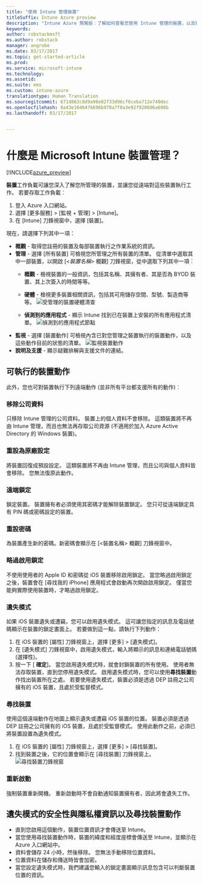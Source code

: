 ```yaml
---
title: "使用 Intune 管理裝置"
titleSuffix: Intune Azure preview
description: "Intune Azure 預覽版︰了解如何查看您使用 Intune 管理的裝置，以及對這些裝置執行各種動作。"
keywords: 
author: robstackmsft
ms.author: robstack
manager: angrobe
ms.date: 03/17/2017
ms.topic: get-started-article
ms.prod: 
ms.service: microsoft-intune
ms.technology: 
ms.assetid: 
ms.suite: ems
ms.custom: intune-azure
translationtype: Human Translation
ms.sourcegitcommit: 671d862c8d9a98e02f33d96cf6ceba712e740dec
ms.openlocfilehash: 8a43e1646476696b978a7f8a3e92f920606a698b
ms.lasthandoff: 03/17/2017


---
```


# <a name="what-is-microsoft-intune-device-management"></a>什麼是 Microsoft Intune 裝置管理？ 


[!INCLUDE[azure_preview](../includes/azure_preview.md)]

**裝置**工作負載可讓您深入了解您所管理的裝置，並讓您從遠端對這些裝置執行工作。 若要存取工作負載︰

1. 登入 Azure 入口網站。
2. 選擇 [更多服務]  >  [監視 + 管理]  >  [Intune]。
3. 在 [Intune] 刀鋒視窗中，選擇 [裝置]。

現在，請選擇下列其中一項：

- **概觀** - 取得您註冊的裝置及每部裝置執行之作業系統的資訊。
- **管理** - 選擇 [所有裝置] 可檢視您所管理之所有裝置的清單。
    從清單中選取其中一部裝置，以開啟 [<*裝置名稱*>  概觀] 刀鋒視窗，從中選取下列其中一項︰
    - **概觀** - 檢視裝置的一般資訊，包括其名稱、其擁有者、其是否為 BYOD 裝置、其上次簽入的時間等等。 
                
    - **硬體** - 檢視更多裝置相關資訊，包括其可用儲存空間、型號、製造商等等。
    ![受管理的裝置硬體清查](./media/hardware-inventory.png)
    - **偵測到的應用程式** - 顯示 Intune 找到已在裝置上安裝的所有應用程式清單。
    ![偵測到的應用程式節點](./media/detected-applications.png)
- **監視** - 選擇 [裝置動作] 可檢視內含已對您管理之裝置執行的裝置動作，以及這些動作目前的狀態的清單。
![監視裝置動作](./media/monitor-device-actions.png)
- **說明及支援** - 顯示疑難排解與支援文件的連結。

## <a name="available-device-actions"></a>可執行的裝置動作

此外，您也可對裝置執行下列遠端動作 (並非所有平台都支援所有的動作)︰

### <a name="remove-company-data"></a>**移除公司資料**
只移除 Intune 管理的公司資料。 裝置上的個人資料不會移除。 這類裝置將不再由 Intune 管理，而且也無法再存取公司資源 (不適用於加入 Azure Active Directory 的 Windows 裝置)。

### <a name="factory-reset"></a>**重設為原廠設定**
將裝置回復成預設設定。 這類裝置將不再由 Intune 管理，而且公司與個人資料皆會移除。 您無法復原此動作。

### <a name="remote-lock"></a>**遠端鎖定**
鎖定裝置。 裝置擁有者必須使用其密碼才能解除裝置鎖定。 您只可從遠端鎖定具有 PIN 碼或密碼設定的裝置。

### <a name="reset-passcode"></a>**重設密碼**
為裝置產生新的密碼。新密碼會顯示在 [<裝置名稱> 概觀] 刀鋒視窗中。

### <a name="bypass-activation-lock"></a>**略過啟用鎖定**
不使用使用者的 Apple ID 和密碼從 iOS 裝置移除啟用鎖定。 當您略過啟用鎖定之後，裝置會在 [尋找我的 iPhone] 應用程式會啟動再次開啟啟用鎖定。 僅當您能夠實際使用裝置時，才略過啟用鎖定。

### <a name="lost-mode"></a>**遺失模式**
如果 iOS 裝置遺失或遭竊，您可以啟用遺失模式。 這可讓您指定的訊息及電話號碼顯示在裝置的鎖定畫面上。 若要做到這一點，請執行下列動作：
1.    在 iOS 裝置的 [屬性] 刀鋒視窗上，選擇 [更多]  >  [遺失模式]。
2.    在 [遺失模式] 刀鋒視窗中，啟用遺失模式，輸入將顯示的訊息和連絡電話號碼 (選擇性)。
3.    按一下 [ **確定**]。
當您啟用遺失模式時，就會封鎖裝置的所有使用。 使用者無法存取裝置，直到您停用遺失模式。 啟用遺失模式時，您可以使用**尋找裝置**動作找出裝置所在之處。
若要使用遺失模式，裝置必須是透過 DEP 註冊之公司擁有的 iOS 裝置，且處於受監督模式。

### <a name="locate-device"></a>**尋找裝置**
使用這個遠端動作在地圖上顯示遺失或遭竊 iOS 裝置的位置。 裝置必須是透過 DEP 註冊之公司擁有的 iOS 裝置，且處於受監督模式。 使用此動作之前，必須已將裝置設置為遺失模式。
1.    在 iOS 裝置的 [屬性] 刀鋒視窗上，選擇 [更多]  >  [尋找裝置]。
2.    找到裝置之後，它的位置會顯示在 [尋找裝置] 刀鋒視窗上。 
    ![尋找裝置刀鋒視窗](./media/locate-device.png)

### <a name="restart"></a>**重新啟動**
強制裝置重新開機。 重新啟動時不會自動通知裝置擁有者，因此將會遺失工作。


## <a name="security-and-privacy-information-for-the-lost-mode-and-locate-device-actions"></a>遺失模式的安全性與隱私權資訊以及尋找裝置動作
- 直到您啟用這個動作，裝置位置資訊才會傳送至 Intune。
- 當您使用尋找裝置動作時，裝置的緯度和經度座標會傳送至 Intune，並顯示在 Azure 入口網站中。
- 資料會儲存 24 小時，然後移除。 您無法手動移除位置資料。
- 位置資料在儲存和傳送時皆會加密。
- 當您設定遺失模式時，我們建議您輸入的鎖定畫面顯示訊息包含可以判斷裝置位置的資訊。

